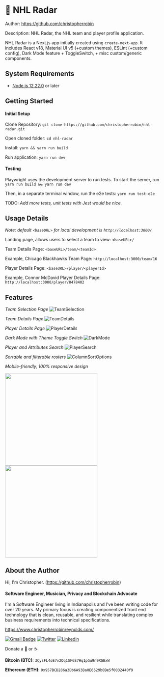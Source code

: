 # &#x1F4E1; NHL Radar
Author: https://github.com/christopherrobin

Description: NHL Radar, the NHL team and player profile application.

NHL Radar is a Next.js app initially created using `create-next-app`. It includes React v18, Material UI v5 (+custom themes), ESLint (+custom config), Dark Mode feature + ToggleSwitch, + misc custom/generic components.

## System Requirements

* [Node.js 12.22.0](https://nodejs.org/en/)  or later

## Getting Started
#### Initial Setup
Clone Repository: `git clone https://github.com/christopherrobin/nhl-radar.git`

Open cloned folder: `cd nhl-radar`

Install: `yarn && yarn run build`

Run application: `yarn run dev`

#### Testing
Playwright uses the development server to run tests. To start the server, run `yarn run build && yarn run dev`

Then, in a separate terminal window, run the e2e tests: `yarn run test:e2e`

TODO: _Add more tests, unit tests with Jest would be nice._

## Usage Details

_Note: default `<baseURL>` for local development is `http://localhost:3000/`_

Landing page, allows users to select a team to view: `<baseURL>/`

Team Details Page: `<baseURL>/team/<teamId>`

Example, Chicago Blackhawks Team Page: `http://localhost:3000/team/16`

Player Details Page: `<baseURL>/player/<playerId>`

Example, Connor McDavid Player Details Page: `http://localhost:3000/player/8478402`

## Features
*Team Selection Page*
![TeamSelection](https://user-images.githubusercontent.com/464211/194859153-64fade4e-dcdf-446c-b00b-1a44fe25317d.png)

*Team Details Page*
![TeamDetails](https://user-images.githubusercontent.com/464211/194820682-ccc2d94c-6894-4560-85f5-beb975ca6d7a.png)

*Player Details Page*
![PlayerDetails](https://user-images.githubusercontent.com/464211/194820705-e68d01ee-ecd1-46be-9732-16895385f5c4.png)

*Dark Mode with Theme Toggle Switch*
![DarkMode](https://user-images.githubusercontent.com/464211/194820247-6b540cbc-7a74-4a1e-8347-fafd9123f96c.png)

*Player and Attributes Search*
![PlayerSearch](https://user-images.githubusercontent.com/464211/194820414-7aa2ce47-8c93-4c5b-9530-407c64a2f9b7.png)


*Sortable and filterable rosters*
![ColumnSortOptions](https://user-images.githubusercontent.com/464211/194820069-adf66c6a-c4df-4c36-8830-aafab268932c.png)


*Mobile-friendly, 100% responsive design*

<img src="https://user-images.githubusercontent.com/464211/194821190-9aa9180f-06f1-40bb-828f-5439867daec1.png" width="300"> <img src="https://user-images.githubusercontent.com/464211/194821644-7a9ede98-e447-4da5-b9d6-e7d2fb15d46a.png" width="300">


## About the Author
Hi, I'm Christopher. (https://github.com/christopherrobin)

#### Software Engineer, Musician, Privacy and Blockchain Advocate
I'm a Software Engineer living in Indianapolis and I've been writing code for over 20 years. My primary focus is creating componentized front end technology that is clean, reusable, and resilient while translating complex business requirements into technical specifications.

https://www.christopherrobinreynolds.com/

 [![Gmail Badge](https://img.shields.io/badge/-ChristopherRobinReynolds@gmail.com-c14438?style=flat-square&logo=Gmail&logoColor=white&link=mailto:ChristopherRobinReynolds@gmail.com)](mailto:ChristopherRobinReynolds@gmail.com)
 [![Twitter](https://img.shields.io/badge/-M4THBL45T3R-1DA1F2?style=flat-square&logo=Twitter&logoColor=white)](https://twitter.com/M4THBL45T3R) [![Linkedin](https://img.shields.io/badge/-Linkedin-0072b1?style=flat-square&logo=Linkedin&logoColor=white)](https://www.linkedin.com/in/christopherrr/) 

 
Donate a 🍺 or ☕

**Bitcoin (BTC)**: `3CysFL4oE7v2Qq1SF6S7Hq1pGu9n9XGBxW`

**Ethereum (ETH)**: `0x957BCD286a3Db6A93Ba0E6529b0Be5f0032440f9`
